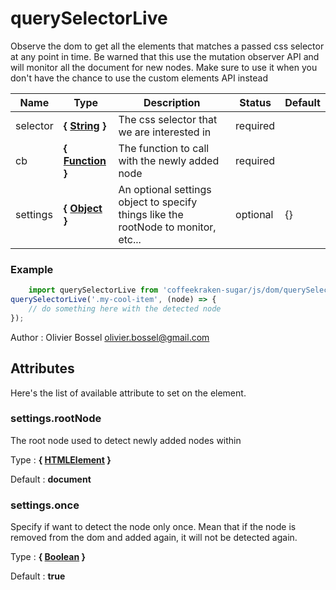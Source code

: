 # querySelectorLive

Observe the dom to get all the elements that matches a passed css selector at any point in time.
Be warned that this use the mutation observer API and will monitor all the document for new nodes. Make sure to use it
when you don't have the chance to use the custom elements API instead



Name  |  Type  |  Description  |  Status  |  Default
------------  |  ------------  |  ------------  |  ------------  |  ------------
selector  |  **{ [String](https://developer.mozilla.org/fr/docs/Web/JavaScript/Reference/Objets_globaux/String) }**  |  The css selector that we are interested in  |  required  |
cb  |  **{ [Function](https://developer.mozilla.org/fr/docs/Web/JavaScript/Reference/Objets_globaux/Function) }**  |  The function to call with the newly added node  |  required  |
settings  |  **{ [Object](https://developer.mozilla.org/fr/docs/Web/JavaScript/Reference/Objets_globaux/Object) }**  |  An optional settings object to specify things like the rootNode to monitor, etc...  |  optional  |  {}

### Example
```js
	import querySelectorLive from 'coffeekraken-sugar/js/dom/querySelectorLive'
querySelectorLive('.my-cool-item', (node) => {
	// do something here with the detected node
});
```
Author : Olivier Bossel <olivier.bossel@gmail.com>




## Attributes

Here's the list of available attribute to set on the element.

### settings.rootNode

The root node used to detect newly added nodes within

Type : **{ [HTMLElement](https://developer.mozilla.org/fr/docs/Web/API/HTMLElement) }**

Default : **document**


### settings.once

Specify if want to detect the node only once. Mean that if the node is removed from the dom and added again, it will not be detected again.

Type : **{ [Boolean](https://developer.mozilla.org/fr/docs/Web/JavaScript/Reference/Objets_globaux/Boolean) }**

Default : **true**